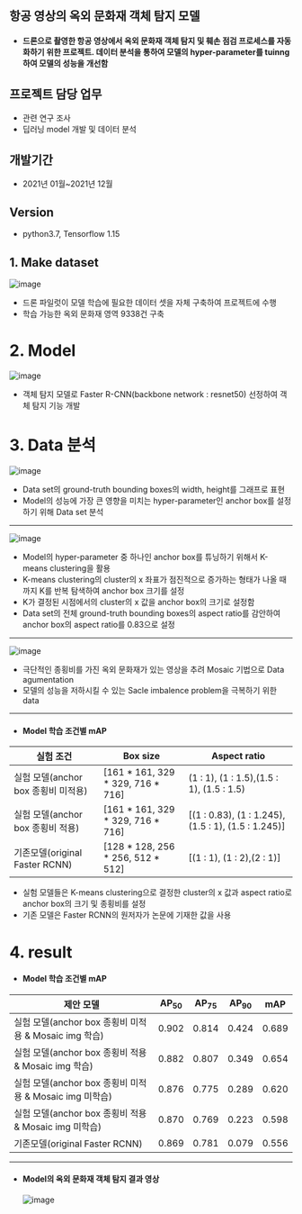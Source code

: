 ## 항공 영상의 옥외 문화재 객체 탐지 모델

* #### 드론으로 촬영한 항공 영상에서 옥외 문화재 객체 탐지 및 훼손 점검 프로세스를 자동화하기 위한 프로젝트. 데이터 분석을 통하여 모델의 hyper-parameter를 tuinng하여 모델의 성능을 개선함

## 프로젝트 담당 업무
* 관련 연구 조사
* 딥러닝 model 개발 및 데이터 분석

## 개발기간
* 2021년 01월~2021년 12월

## Version
* python3.7, Tensorflow 1.15


## 1. Make dataset

![image](https://user-images.githubusercontent.com/93234544/206904180-13cc8699-6b82-4d75-82f6-362d770ee15d.png)

* 드론 파일럿이 모델 학습에 필요한 데이터 셋을 자체 구축하여 프로젝트에 수행
* 학습 가능한 옥외 문화재 영역 9338건 구축

# 2. Model
![image](https://user-images.githubusercontent.com/93234544/206904369-8c10381b-10f1-4c2a-b3e4-16ba30e86807.png)

* 객체 탐지 모델로 Faster R-CNN(backbone network : resnet50) 선정하여 객체 탐지 기능 개발


# 3. Data 분석

![image](https://user-images.githubusercontent.com/93234544/206905350-511b6386-c968-4ad0-8a2a-4473e89b3ee3.png)
* Data set의 ground-truth bounding boxes의 width, height를 그래프로 표현
* Model의 성능에 가장 큰 영향을 미치는 hyper-parameter인 anchor box를 설정하기 위해 Data set 분석
***
![image](https://user-images.githubusercontent.com/93234544/206904951-84da7aa6-b0ba-4845-8436-863341527996.png)
* Model의 hyper-parameter 중 하나인 anchor box를 튜닝하기 위해서 K-means clustering을 활용
* K-means clustering의 cluster의 x 좌표가 점진적으로 증가하는 형태가 나올 때 까지 K를 반복 탐색하여 anchor box 크기를 설정
* K가 결정된 시점에서의 cluster의 x 값을 anchor box의 크기로 설정함
* Data set의 전체 ground-truth bounding boxes의 aspect ratio를 감안하여 anchor box의 aspect ratio를 0.83으로 설정
***
![image](https://user-images.githubusercontent.com/93234544/206904579-2a33070d-1f9d-4d6d-8eea-50d5b26ae426.png)
* 극단적인 종횡비를 가진 옥외 문화재가 있는 영상을 추려 Mosaic 기법으로 Data agumentation
* 모델의 성능을 저하시킬 수 있는 Sacle imbalence problem을 극복하기 위한 data
***
* #### Model 학습 조건별 mAP
실험 조건|Box size|Aspect ratio|
---|---|---|
실험 모델(anchor box 종횡비 미적용)|[161 * 161, 329 * 329, 716 * 716]|(1 : 1), (1 : 1.5),(1.5 : 1), (1.5 : 1.5)|
실험 모델(anchor box 종횡비 적용)|[161 * 161, 329 * 329, 716 * 716]|[(1 : 0.83), (1 : 1.245),(1.5 : 1), (1.5 : 1.245)]|
기존모델(original Faster RCNN)|[128 * 128, 256 * 256, 512 * 512]|[(1 : 1), (1 : 2),(2 : 1)]|
  
* 실험 모델들은 K-means clustering으로 결정한 cluster의 x 값과 aspect ratio로 anchor box의 크기 및 종횡비를 설정
* 기존 모델은 Faster RCNN의 원저자가 논문에 기재한 값을 사용



# 4. result 
* #### Model 학습 조건별 mAP
제안 모델|AP<sub>50|AP<sub>75|AP<sub>90|mAP
---|---|---|---|---|
실험 모델(anchor box 종횡비 미적용 & Mosaic img 학습)|0.902|0.814|0.424|0.689|
실험 모델(anchor box 종횡비 적용 & Mosaic img 학습)|0.882|0.807|0.349|0.654|
실험 모델(anchor box 종횡비 미적용 & Mosaic img 미학습)|0.876|0.775|0.289|0.620|
실험 모델(anchor box 종횡비 적용 & Mosaic img 미학습)|0.870|0.769|0.223|0.598|
기존모델(original Faster RCNN)|0.869|0.781|0.079|0.556|

 *** 
* #### Model의 옥외 문화재 객체 탐지 결과 영상
  ![image](https://user-images.githubusercontent.com/93234544/206906346-f8361e4b-cb10-4be0-b18d-ce5484a68cae.png)

  
  
